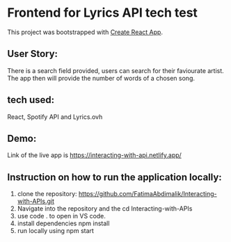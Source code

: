 # Frontend for Lyrics API tech test

This project was bootstrapped with [Create React App](https://github.com/facebook/create-react-app).


## User Story:
There is a search field provided, users can search for their faviourate artist. The app then will provide the number of words of a chosen song. 



## tech used:
  React, 
  Spotify API and
  Lyrics.ovh

## Demo:

Link of the live app is https://interacting-with-api.netlify.app/ 


## Instruction on how to run the application locally:

1. clone the repository: https://github.com/FatimaAbdimalik/Interacting-with-APIs.git 
2. Navigate into the repository and the cd Interacting-with-APIs
3. use code . to open in VS code.
4. install dependencies npm install 
5. run locally using npm start

 

